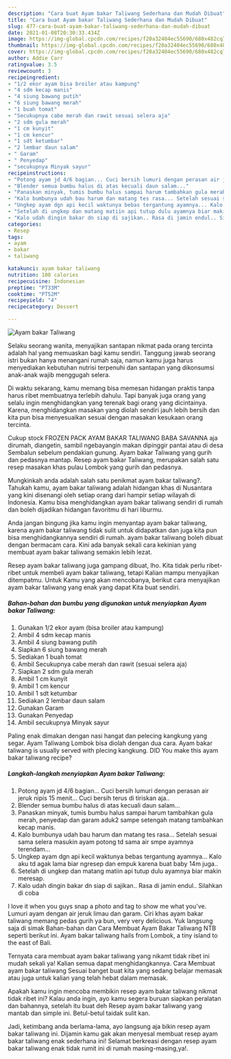 ```yaml
---
description: "Cara buat Ayam bakar Taliwang Sederhana dan Mudah Dibuat"
title: "Cara buat Ayam bakar Taliwang Sederhana dan Mudah Dibuat"
slug: 477-cara-buat-ayam-bakar-taliwang-sederhana-dan-mudah-dibuat
date: 2021-01-08T20:30:33.434Z
image: https://img-global.cpcdn.com/recipes/f20a32404ec55690/680x482cq70/ayam-bakar-taliwang-foto-resep-utama.jpg
thumbnail: https://img-global.cpcdn.com/recipes/f20a32404ec55690/680x482cq70/ayam-bakar-taliwang-foto-resep-utama.jpg
cover: https://img-global.cpcdn.com/recipes/f20a32404ec55690/680x482cq70/ayam-bakar-taliwang-foto-resep-utama.jpg
author: Addie Carr
ratingvalue: 3.5
reviewcount: 3
recipeingredient:
- "1/2 ekor ayam bisa broiler atau kampung"
- "4 sdm kecap manis"
- "4 siung bawang putih"
- "6 siung bawang merah"
- "1 buah tomat"
- "Secukupnya cabe merah dan rawit sesuai selera aja"
- "2 sdm gula merah"
- "1 cm kunyit"
- "1 cm kencur"
- "1 sdt ketumbar"
- "2 lembar daun salam"
- " Garam"
- " Penyedap"
- "secukupnya Minyak sayur"
recipeinstructions:
- "Potong ayam jd 4/6 bagian... Cuci bersih lumuri dengan perasan air jeruk nipis 15 menit... Cuci bersih terus di tiriskan aja.."
- "Blender semua bumbu halus di atas kecuali daun salam..."
- "Panaskan minyak, tumis bumbu halus sampai harum tambahkan gula merah, penyedap dan garam aduk2 sampe setengah matang tambahkan kecap manis."
- "Kalo bumbunya udah bau harum dan matang tes rasa... Setelah sesuai sama selera masukin ayam potong td sama air smpe ayamnya terendam..."
- "Ungkep ayam dgn api kecil waktunya bebas tergantung ayamnya... Kalo aku td agak lama biar ngresep dan empuk karena buat baby 14m juga.."
- "Setelah di ungkep dan matang matiin api tutup dulu ayamnya biar makin meresap."
- "Kalo udah dingin bakar dn siap di sajikan.. Rasa di jamin endul.. Silahkan di coba"
categories:
- Resep
tags:
- ayam
- bakar
- taliwang

katakunci: ayam bakar taliwang 
nutrition: 108 calories
recipecuisine: Indonesian
preptime: "PT33M"
cooktime: "PT52M"
recipeyield: "4"
recipecategory: Dessert

---
```



![Ayam bakar Taliwang](https://img-global.cpcdn.com/recipes/f20a32404ec55690/680x482cq70/ayam-bakar-taliwang-foto-resep-utama.jpg)

Selaku seorang wanita, menyajikan santapan nikmat pada orang tercinta adalah hal yang memuaskan bagi kamu sendiri. Tanggung jawab seorang istri bukan hanya menangani rumah saja, namun kamu juga harus menyediakan kebutuhan nutrisi terpenuhi dan santapan yang dikonsumsi anak-anak wajib menggugah selera.

Di waktu  sekarang, kamu memang bisa memesan hidangan praktis tanpa harus ribet membuatnya terlebih dahulu. Tapi banyak juga orang yang selalu ingin menghidangkan yang terenak bagi orang yang dicintainya. Karena, menghidangkan masakan yang diolah sendiri jauh lebih bersih dan kita pun bisa menyesuaikan sesuai dengan masakan kesukaan orang tercinta. 

Cukup stock FROZEN PACK AYAM BAKAR TALIWANG BABA SAVANNA aja dirumah, diangetin, sambil ngebayangin makan dipinggir pantai atau di desa Sembalun sebelum pendakian gunung. Ayam bakar Taliwang yang gurih dan pedasnya mantap. Resep ayam bakar Taliwang, merupakan salah satu resep masakan khas pulau Lombok yang gurih dan pedasnya.

Mungkinkah anda adalah salah satu penikmat ayam bakar taliwang?. Tahukah kamu, ayam bakar taliwang adalah hidangan khas di Nusantara yang kini disenangi oleh setiap orang dari hampir setiap wilayah di Indonesia. Kamu bisa menghidangkan ayam bakar taliwang sendiri di rumah dan boleh dijadikan hidangan favoritmu di hari liburmu.

Anda jangan bingung jika kamu ingin menyantap ayam bakar taliwang, karena ayam bakar taliwang tidak sulit untuk didapatkan dan juga kita pun bisa menghidangkannya sendiri di rumah. ayam bakar taliwang boleh dibuat dengan bermacam cara. Kini ada banyak sekali cara kekinian yang membuat ayam bakar taliwang semakin lebih lezat.

Resep ayam bakar taliwang juga gampang dibuat, lho. Kita tidak perlu ribet-ribet untuk membeli ayam bakar taliwang, tetapi Kalian mampu menyajikan ditempatmu. Untuk Kamu yang akan mencobanya, berikut cara menyajikan ayam bakar taliwang yang enak yang dapat Kita buat sendiri.

<!--inarticleads1-->

##### Bahan-bahan dan bumbu yang digunakan untuk menyiapkan Ayam bakar Taliwang:

1. Gunakan 1/2 ekor ayam (bisa broiler atau kampung)
1. Ambil 4 sdm kecap manis
1. Ambil 4 siung bawang putih
1. Siapkan 6 siung bawang merah
1. Sediakan 1 buah tomat
1. Ambil Secukupnya cabe merah dan rawit (sesuai selera aja)
1. Siapkan 2 sdm gula merah
1. Ambil 1 cm kunyit
1. Ambil 1 cm kencur
1. Ambil 1 sdt ketumbar
1. Sediakan 2 lembar daun salam
1. Gunakan  Garam
1. Gunakan  Penyedap
1. Ambil secukupnya Minyak sayur


Paling enak dimakan dengan nasi hangat dan pelecing kangkung yang segar. Ayam Taliwang Lombok bisa diolah dengan dua cara. Ayam bakar taliwang is usually served with plecing kangkung. DID You make this ayam bakar taliwang recipe? 

<!--inarticleads2-->

##### Langkah-langkah menyiapkan Ayam bakar Taliwang:

1. Potong ayam jd 4/6 bagian... Cuci bersih lumuri dengan perasan air jeruk nipis 15 menit... Cuci bersih terus di tiriskan aja..
1. Blender semua bumbu halus di atas kecuali daun salam...
1. Panaskan minyak, tumis bumbu halus sampai harum tambahkan gula merah, penyedap dan garam aduk2 sampe setengah matang tambahkan kecap manis.
1. Kalo bumbunya udah bau harum dan matang tes rasa... Setelah sesuai sama selera masukin ayam potong td sama air smpe ayamnya terendam...
1. Ungkep ayam dgn api kecil waktunya bebas tergantung ayamnya... Kalo aku td agak lama biar ngresep dan empuk karena buat baby 14m juga..
1. Setelah di ungkep dan matang matiin api tutup dulu ayamnya biar makin meresap.
1. Kalo udah dingin bakar dn siap di sajikan.. Rasa di jamin endul.. Silahkan di coba


I love it when you guys snap a photo and tag to show me what you&#39;ve. Lumuri ayam dengan air jeruk limau dan garam. Ciri khas ayam bakar taliwang memang pedas gurih ya bun, very very delicious. Yuk langsung saja di simak Bahan-bahan dan Cara Membuat Ayam Bakar Taliwang NTB seperti berikut ini. Ayam bakar taliwang hails from Lombok, a tiny island to the east of Bali. 

Ternyata cara membuat ayam bakar taliwang yang nikamt tidak ribet ini mudah sekali ya! Kalian semua dapat menghidangkannya. Cara Membuat ayam bakar taliwang Sesuai banget buat kita yang sedang belajar memasak atau juga untuk kalian yang telah hebat dalam memasak.

Apakah kamu ingin mencoba membikin resep ayam bakar taliwang nikmat tidak ribet ini? Kalau anda ingin, ayo kamu segera buruan siapkan peralatan dan bahannya, setelah itu buat deh Resep ayam bakar taliwang yang mantab dan simple ini. Betul-betul taidak sulit kan. 

Jadi, ketimbang anda berlama-lama, ayo langsung aja bikin resep ayam bakar taliwang ini. Dijamin kamu gak akan menyesal membuat resep ayam bakar taliwang enak sederhana ini! Selamat berkreasi dengan resep ayam bakar taliwang enak tidak rumit ini di rumah masing-masing,ya!.

